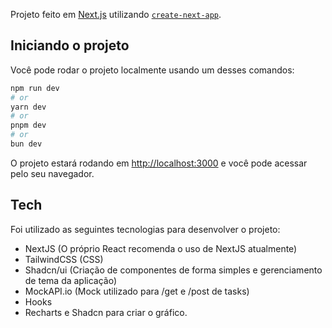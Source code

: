 Projeto feito em [Next.js](https://nextjs.org) utilizando [`create-next-app`](https://nextjs.org/docs/app/api-reference/cli/create-next-app).

## Iniciando o projeto

Você pode rodar o projeto localmente usando um desses comandos:

```bash
npm run dev
# or
yarn dev
# or
pnpm dev
# or
bun dev
```

O projeto estará rodando em [http://localhost:3000](http://localhost:3000) e você pode acessar pelo seu navegador.

## Tech

Foi utilizado as seguintes tecnologias para desenvolver o projeto: 

- NextJS (O próprio React recomenda o uso de NextJS atualmente)
- TailwindCSS (CSS)
- Shadcn/ui (Criação de componentes de forma simples e gerenciamento de tema da aplicação)
- MockAPI.io (Mock utilizado para /get e /post de tasks)
- Hooks
- Recharts e Shadcn para criar o gráfico.


